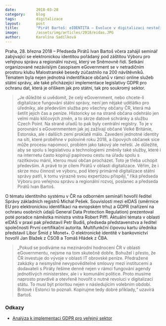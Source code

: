 ```yaml
---
date:         2018-03-28
category:     blog
tags:         digitalizace
layout:       post
title:        "Pirát Bartoš: eIDENTITA – Evoluce v digitalizaci nestačí. Potřebujeme skutečnou revoluci"
image:        /assets/img/articles/2018/eidas.JPG
author:       Karolína Sadílková
---
```


Praha, 28. března 2018 – Předseda Pirátů Ivan Bartoš včera zahájil seminář zabývající se elektronickou identitou pořádaný pod záštitou Výboru pro veřejnou správu a regionální rozvoj, který ve Sněmovně řídí. Setkání organizované nezávislým časopisem eGovernment se v netradičním prostoru klubu Malostranské besedy zúčastnilo na 200 návštěvníků. Tématem byla nejen jednotná indentifikace občanů v rámci online služeb státní správy, ale také přicházející implementace legislativy GDPR pro ochranu dat, která je oříškem jak pro státní, tak pro soukromý sektor.

> „Je důležité si uvědomit, že celý eGovernment, nebo chcete-li digitalizace fungování státní správy, není jen nějaké udělátko pro úředníky, ale především služba pro všechny občany ČR, která má šetřit jejich čas a peníze. Historicky se na straně občana odehrálo jen velmi málo klíčových změn, a to skrze datové schránky a službu Czech Point. Na straně úřadů to pak byly centrální registry. To je v porovnání s eGovernmentem jak jej zažívají občané Velké Británie, Estonska, ale i dalších zemí proklatě málo. Zavedení jednotné identity na síti, které proběhne v polovině roku 2018, a čipových občanek sice může procesu napomoci, problém jako takový ale neřeší. Je důležité, aby se spolu s legislativou a technologiemi změnily také služby, které i na internetu často kopírují papírovou cestu na úřadu spolu s razítkovou mánií, kterou musí občan procházet. Toto je třeba uchopit především. A právě to je cílem Pirátů v oblasti digitalizace. Věřím, že i skrze mou činnost ve výboru, pod který primárně digitalizace státní správy patří, k tomu výrazně svou expertízou přispěji,“ říká předseda Výboru pro veřejnou správu a regionální rozvoj, poslanec a předseda Pirátů Ivan Bartoš.

O tématu identitního systému v ČR na odborném semináři hovořil ředitel Správy základních registrů Michal Pešek. Souvislosti mezi eIDAS (směrnice EU pro elektronickou identifikaci na evropském trhu) a GDPR (nařízení na ochranu osobních údajů General Data Protection Regulation) prezentoval poté poradce náměstka ministra vnitra Robert Piffl. Aktuální témata v oblasti eIDAS v praxi pak představil Petr Budiš, předseda představenstva a ředitel společnosti První certifikační autorita. Multifunkční čipovou kartu úředníka představil Libor Šmíd z Monet+. O elektronické identitě v bankovnictví hovořil Jan Blažek z ČSOB a Tomáš Hládek z ČBA.

> „Pokud se podíváme na mezinárodní hodnocení ČR v oblasti eGovernmentu, nejsme na tom skutečně dobře. Bohužel i přesto, že ČR investuje do vývoje v oblasti IT obrovské peníze. Předražené zakázky a nesmyslné nevypověditelné smlouvy mezi institucemi a dodavateli s Piráty řešíme denně nejen v rámci fungování agendy jednotlivých ministerstev, ale i v komunální politice. Proto musíme naprosto pravdivě a otevřeně hovořit o nutné revoluci v digitalizaci státu. To musí být prioritou nejen v následujícím volebním období. Britové i Estonci to poznali. Kopírujme tedy dobré příklady,“ uzavírá Bartoš.

### Odkazy 

* [Analýza k implementaci GDPR pro veřejný sektor](https://github.com/Kedrigern/Kedrigern.github.io/blob/master/assets/pdf/GDPR-analyza.pdf)
